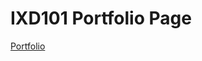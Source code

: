 IXD101 Portfolio Page
=====================

[Portfolio](https://laurafoy.github.io/ixd101/index.html)
